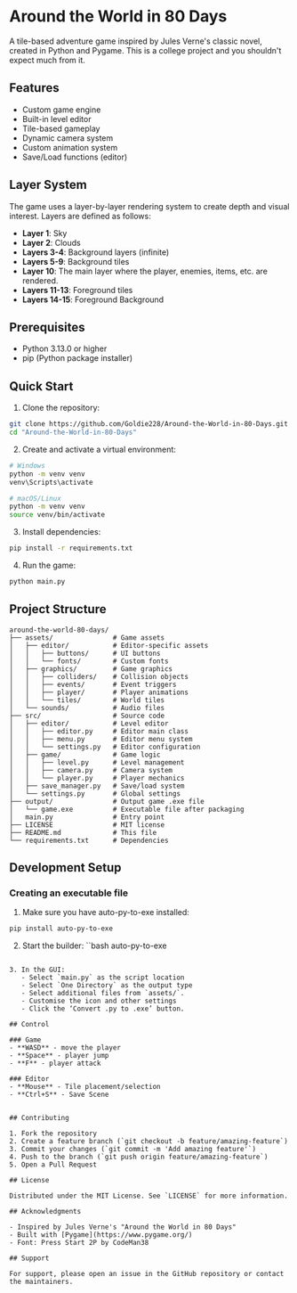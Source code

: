 # Around the World in 80 Days

A tile-based adventure game inspired by Jules Verne's classic novel, created in Python and Pygame. This is a college project and you shouldn't expect much from it.

## Features

- Custom game engine
- Built-in level editor
- Tile-based gameplay
- Dynamic camera system
- Custom animation system
- Save/Load functions (editor)

## Layer System

The game uses a layer-by-layer rendering system to create depth and visual interest. Layers are defined as follows:

- **Layer 1**:      Sky
- **Layer 2**:      Clouds
- **Layers 3-4**:   Background layers (infinite)
- **Layers 5-9**:   Background tiles
- **Layer 10**:     The main layer where the player, enemies, items, etc. are rendered.
- **Layers 11-13**: Foreground tiles
- **Layers 14-15**: Foreground Background

## Prerequisites

- Python 3.13.0 or higher
- pip (Python package installer)

## Quick Start

1. Clone the repository:
```bash
git clone https://github.com/Goldie228/Around-the-World-in-80-Days.git
cd "Around-the-World-in-80-Days"
```

2. Create and activate a virtual environment:
```bash
# Windows
python -m venv venv
venv\Scripts\activate

# macOS/Linux
python -m venv venv
source venv/bin/activate
```

3. Install dependencies:
```bash
pip install -r requirements.txt
```

4. Run the game:
```bash
python main.py
```

## Project Structure

```
around-the-world-80-days/
├── assets/               # Game assets
│   ├── editor/           # Editor-specific assets
│   │   ├── buttons/      # UI buttons
│   │   └── fonts/        # Custom fonts
│   ├── graphics/         # Game graphics
│   │   ├── colliders/    # Collision objects
│   │   ├── events/       # Event triggers
│   │   ├── player/       # Player animations
│   │   └── tiles/        # World tiles
│   └── sounds/           # Audio files
├── src/                  # Source code
│   ├── editor/           # Level editor
│   │   ├── editor.py     # Editor main class
│   │   ├── menu.py       # Editor menu system
│   │   └── settings.py   # Editor configuration
│   ├── game/             # Game logic
│   │   ├── level.py      # Level management
│   │   ├── camera.py     # Camera system
│   │   └── player.py     # Player mechanics
│   ├── save_manager.py   # Save/load system
│   └── settings.py       # Global settings
├── output/               # Output game .exe file
│   └── game.exe          # Executable file after packaging
│   main.py               # Entry point
├── LICENSE               # MIT license
├── README.md             # This file
└── requirements.txt      # Dependencies
```

## Development Setup

### Creating an executable file

1. Make sure you have auto-py-to-exe installed:
```bash
pip install auto-py-to-exe
```

2. Start the builder:
``bash
auto-py-to-exe
```

3. In the GUI:
   - Select `main.py` as the script location
   - Select `One Directory` as the output type
   - Select additional files from `assets/`.
   - Customise the icon and other settings
   - Click the ‘Convert .py to .exe’ button.

## Control

### Game
- **WASD** - move the player
- **Space** - player jump
- **F** - player attack

### Editor
- **Mouse** - Tile placement/selection
- **Ctrl+S** - Save Scene


## Contributing

1. Fork the repository
2. Create a feature branch (`git checkout -b feature/amazing-feature`)
3. Commit your changes (`git commit -m 'Add amazing feature'`)
4. Push to the branch (`git push origin feature/amazing-feature`)
5. Open a Pull Request

## License

Distributed under the MIT License. See `LICENSE` for more information.

## Acknowledgments

- Inspired by Jules Verne's "Around the World in 80 Days"
- Built with [Pygame](https://www.pygame.org/)
- Font: Press Start 2P by CodeMan38

## Support

For support, please open an issue in the GitHub repository or contact the maintainers.
